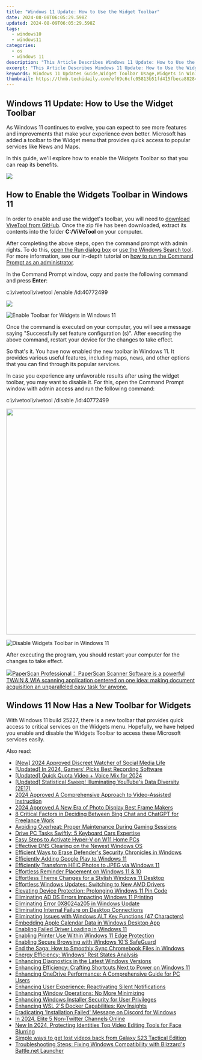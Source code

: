 ```yaml
---
title: "Windows 11 Update: How to Use the Widget Toolbar"
date: 2024-08-08T06:05:29.598Z
updated: 2024-08-09T06:05:29.598Z
tags:
  - windows10
  - windows11
categories:
  - os
  - windows 11
description: "This Article Describes Windows 11 Update: How to Use the Widget Toolbar"
excerpt: "This Article Describes Windows 11 Update: How to Use the Widget Toolbar"
keywords: Windows 11 Updates Guide,Widget Toolbar Usage,Widgets in Win11,Accessing Widgets Win11,Enhancing Win11 UI,Win11 Customization Widget,Efficient Win11 Navigation
thumbnail: https://thmb.techidaily.com/ef69c6cfc05813b51fd415fbeca882846dc473b99199e876bd020898984fe0d1.png
---
```


## Windows 11 Update: How to Use the Widget Toolbar

 As Windows 11 continues to evolve, you can expect to see more features and improvements that make your experience even better. Microsoft has added a toolbar to the Widget menu that provides quick access to popular services like News and Maps.

 In this guide, we'll explore how to enable the Widgets Toolbar so that you can reap its benefits.

<!-- affiliate ads begin -->
<a href="https://store.iobit.com/order/checkout.php?PRODS=1468905&QTY=1&AFFILIATE=108875&CART=1"><img src="https://secure.avangate.com/images/merchant/184260348236f9554fe9375772ff966e/ascscan_728x90.png" border="0"></a>
<!-- affiliate ads end -->
## How to Enable the Widgets Toolbar in Windows 11

 In order to enable and use the widget's toolbar, you will need to [download ViveTool from GitHub](https://github.com/thebookisclosed/ViVe/releases). Once the zip file has been downloaded, extract its contents into the folder **C:/ViVeTool** on your computer.

 After completing the above steps, open the command prompt with admin rights. To do this, [open the Run dialog box](https://www.makeuseof.com/windows-open-run-command-dialog-box/) or [use the Windows Search tool](https://www.makeuseof.com/windows-search-use-guide/). For more information, see our in-depth tutorial on [how to run the Command Prompt as an administrator](https://www.makeuseof.com/windows-run-command-prompt-admin/).

 In the Command Prompt window, copy and paste the following command and press **Enter**:

c:\vivetool\vivetool /enable /id:40772499

<!-- affiliate ads begin -->
<a href="https://store.massmailsoftware.com/order/checkout.php?PRODS=2069351&QTY=1&AFFILIATE=108875&CART=1"><img src="https://secure.avangate.com/images/merchant/dc87c13749315c7217cdc4ac692e704c/banera_for_partners-24_%282%29.jpg" border="0"></a>
<!-- affiliate ads end -->
![Enable Toolbar for Widgets in Windows 11](https://static1.makeuseofimages.com/wordpress/wp-content/uploads/2023/01/enable-toolbar-for-widgets-in-windows-11.jpg)

 Once the command is executed on your computer, you will see a message saying "Successfully set feature configuration (s)". After executing the above command, restart your device for the changes to take effect.

 So that's it. You have now enabled the new toolbar in Windows 11\. It provides various useful features, including maps, news, and other options that you can find through its popular services.

 In case you experience any unfavorable results after using the widget toolbar, you may want to disable it. For this, open the Command Prompt window with admin access and run the following command:

c:\vivetool\vivetool /disable /id:40772499

<!-- affiliate ads begin -->
<a href="https://turtlebeacheu.sjv.io/c/5597632/1996818/23722" target="_top" id="1996818"><img src="//a.impactradius-go.com/display-ad/23722-1996818" border="0" alt="" width="600" height="600"/></a><img height="0" width="0" src="https://imp.pxf.io/i/5597632/1996818/23722" style="position:absolute;visibility:hidden;" border="0" />
<!-- affiliate ads end -->
![Disable Widgets Toolbar in Windows 11](https://static1.makeuseofimages.com/wordpress/wp-content/uploads/2023/01/disable-widgets-toolbar-in-windows-11.jpg)

 After executing the program, you should restart your computer for the changes to take effect.

<!-- affiliate ads begin -->
<a href="https://secure.2checkout.com/order/checkout.php?PRODS=37540879&QTY=1&AFFILIATE=108875&CART=1"><img src="https://paperscan.orpalis.com/img/content/You_prefer_to_use.png" border="0">PaperScan Professional： PaperScan Scanner Software is a powerful TWAIN & WIA scanning application centered on one idea: making document acquisition an unparalleled easy task for anyone.</a>
<!-- affiliate ads end -->
## Windows 11 Now Has a New Toolbar for Widgets

 With Windows 11 build 25227, there is a new toolbar that provides quick access to critical services on the Widgets menu. Hopefully, we have helped you enable and disable the Widgets Toolbar to access these Microsoft services easily.


<ins class="adsbygoogle"
     style="display:block"
     data-ad-format="autorelaxed"
     data-ad-client="ca-pub-7571918770474297"
     data-ad-slot="1223367746"></ins>



<ins class="adsbygoogle"
     style="display:block"
     data-ad-client="ca-pub-7571918770474297"
     data-ad-slot="8358498916"
     data-ad-format="auto"
     data-full-width-responsive="true"></ins>

<span class="atpl-alsoreadstyle">Also read:</span>
<div><ul>
<li><a href="https://facebook-video-recording.techidaily.com/new-2024-approved-discreet-watcher-of-social-media-life/"><u>[New] 2024 Approved  Discreet Watcher of Social Media Life</u></a></li>
<li><a href="https://eaxpv-info.techidaily.com/updated-in-2024-gamers-picks-best-recording-software/"><u>[Updated] In 2024, Gamers' Picks  Best Recording Software</u></a></li>
<li><a href="https://digital-screen-recording.techidaily.com/updated-quick-quota-video-plus-voice-mix-for-2024/"><u>[Updated] Quick Quota  Video + Voice Mix for 2024</u></a></li>
<li><a href="https://facebook-video-footage.techidaily.com/updated-statistical-sweep-illuminating-youtubes-data-diversity-2e17/"><u>[Updated] Statistical Sweep! Illuminating YouTube's Data Diversity (2E17)</u></a></li>
<li><a href="https://fox-blue.techidaily.com/2024-approved-a-comprehensive-approach-to-video-assisted-instruction/"><u>2024 Approved  A Comprehensive Approach to Video-Assisted Instruction</u></a></li>
<li><a href="https://extra-tips.techidaily.com/2024-approved-a-new-era-of-photo-display-best-frame-makers/"><u>2024 Approved  A New Era of Photo Display  Best Frame Makers</u></a></li>
<li><a href="https://tech-revival.techidaily.com/8-critical-factors-in-deciding-between-bing-chat-and-chatgpt-for-freelance-work/"><u>8 Critical Factors in Deciding Between Bing Chat and ChatGPT for Freelance Work</u></a></li>
<li><a href="https://win11.techidaily.com/avoiding-overheat-proper-maintenance-during-gaming-sessions/"><u>Avoiding Overheat: Proper Maintenance During Gaming Sessions</u></a></li>
<li><a href="https://windows11.techidaily.com/drive-pc-tasks-swiftly-5-keyboard-cars-expertise/"><u>Drive PC Tasks Swiftly: 5 Keyboard Cars Expertise</u></a></li>
<li><a href="https://windows11.techidaily.com/easy-steps-to-activate-hyper-v-on-w11-home-pcs/"><u>Easy Steps to Activate Hyper-V on W11 Home PCs</u></a></li>
<li><a href="https://windows11.techidaily.com/effective-dns-clearing-on-the-newest-windows-os/"><u>Effective DNS Clearing on the Newest Windows OS</u></a></li>
<li><a href="https://windows11.techidaily.com/efficient-ways-to-erase-defenders-security-chronicles-in-windows/"><u>Efficient Ways to Erase Defender's Security Chronicles in Windows</u></a></li>
<li><a href="https://windows11.techidaily.com/efficiently-adding-google-play-to-windows-11/"><u>Efficiently Adding Google Play to Windows 11</u></a></li>
<li><a href="https://windows11.techidaily.com/efficiently-transform-heic-photos-to-jpeg-via-windows-11/"><u>Efficiently Transform HEIC Photos to JPEG via Windows 11</u></a></li>
<li><a href="https://windows11.techidaily.com/effortless-reminder-placement-on-windows-11-and-10/"><u>Effortless Reminder Placement on Windows 11 & 10</u></a></li>
<li><a href="https://windows11.techidaily.com/effortless-theme-changes-for-a-stylish-windows-11-desktop/"><u>Effortless Theme Changes for a Stylish Windows 11 Desktop</u></a></li>
<li><a href="https://windows11.techidaily.com/effortless-windows-updates-switching-to-new-amd-drivers/"><u>Effortless Windows Updates: Switching to New AMD Drivers</u></a></li>
<li><a href="https://windows11.techidaily.com/elevating-device-protection-prolonging-windows-11-pin-code/"><u>Elevating Device Protection: Prolonging Windows 11 Pin Code</u></a></li>
<li><a href="https://windows11.techidaily.com/eliminating-ad-ds-errors-impacting-windows-11-printing/"><u>Eliminating AD DS Errors Impacting Windows 11 Printing</u></a></li>
<li><a href="https://windows11.techidaily.com/eliminating-error-0x8024a205-in-windows-update/"><u>Eliminating Error 0X8024a205 in Windows Update</u></a></li>
<li><a href="https://windows11.techidaily.com/eliminating-internal-failure-on-desktop-connections/"><u>Eliminating Internal Failure on Desktop Connections</u></a></li>
<li><a href="https://windows11.techidaily.com/eliminating-issues-with-windows-alt-key-functions-47-characters/"><u>Eliminating Issues with Windows ALT Key Functions (47 Characters)</u></a></li>
<li><a href="https://windows11.techidaily.com/embedding-apple-calendar-data-in-windows-desktop-app/"><u>Embedding Apple Calendar Data in Windows Desktop App</u></a></li>
<li><a href="https://windows11.techidaily.com/enabling-failed-driver-loading-in-windows-11/"><u>Enabling Failed Driver Loading in Windows 11</u></a></li>
<li><a href="https://windows11.techidaily.com/enabling-printer-use-within-windows-11-edge-protection/"><u>Enabling Printer Use Within Windows 11 Edge Protection</u></a></li>
<li><a href="https://windows11.techidaily.com/enabling-secure-browsing-with-windows-10s-safeguard/"><u>Enabling Secure Browsing with Windows 10’S SafeGuard</u></a></li>
<li><a href="https://windows11.techidaily.com/end-the-saga-how-to-smoothly-sync-chromebook-files-in-windows/"><u>End the Saga: How to Smoothly Sync Chromebook Files in Windows</u></a></li>
<li><a href="https://windows11.techidaily.com/energy-efficiency-windows-rest-states-analysis/"><u>Energy Efficiency: Windows' Rest States Analysis</u></a></li>
<li><a href="https://windows11.techidaily.com/enhancing-diagnostics-in-the-latest-windows-versions/"><u>Enhancing Diagnostics in the Latest Windows Versions</u></a></li>
<li><a href="https://windows11.techidaily.com/enhancing-efficiency-crafting-shortcuts-next-to-power-on-windows-11/"><u>Enhancing Efficiency: Crafting Shortcuts Next to Power on Windows 11</u></a></li>
<li><a href="https://windows11.techidaily.com/enhancing-onedrive-performance-a-comprehensive-guide-for-pc-users/"><u>Enhancing OneDrive Performance: A Comprehensive Guide for PC Users</u></a></li>
<li><a href="https://windows11.techidaily.com/enhancing-user-experience-reactivating-silent-notifications/"><u>Enhancing User Experience: Reactivating Silent Notifications</u></a></li>
<li><a href="https://windows11.techidaily.com/enhancing-window-operations-no-more-minimizing/"><u>Enhancing Window Operations: No More Minimizing</u></a></li>
<li><a href="https://windows11.techidaily.com/enhancing-windows-installer-security-for-user-privileges/"><u>Enhancing Windows Installer Security for User Privileges</u></a></li>
<li><a href="https://windows11.techidaily.com/enhancing-wsl-2s-docker-capabilities-key-insights/"><u>Enhancing WSL 2'S Docker Capabilities: Key Insights</u></a></li>
<li><a href="https://windows11.techidaily.com/eradicating-installation-failed-message-on-discord-for-windows/"><u>Eradicating 'Installation Failed' Message on Discord for Windows</u></a></li>
<li><a href="https://twitter-videos.techidaily.com/in-2024-elite-5-non-twitter-channels-online/"><u>In 2024, Elite 5 Non-Twitter Channels Online</u></a></li>
<li><a href="https://ai-video-apps.techidaily.com/new-in-2024-protecting-identities-top-video-editing-tools-for-face-blurring/"><u>New In 2024, Protecting Identities Top Video Editing Tools for Face Blurring</u></a></li>
<li><a href="https://techidaily.com/simple-ways-to-get-lost-videos-back-from-galaxy-s23-tactical-edition-by-fonelab-android-recover-video/"><u>Simple ways to get lost videos back from Galaxy S23 Tactical Edition</u></a></li>
<li><a href="https://win-solutions.techidaily.com/troubleshooting-steps-fixing-windows-compatibility-with-blizzards-battlenet-launcher/"><u>Troubleshooting Steps: Fixing Windows Compatibility with Blizzard's Battle.net Launcher</u></a></li>
</ul></div>
